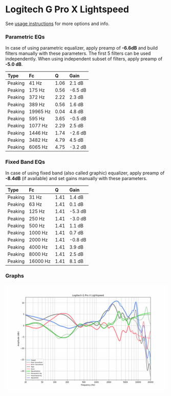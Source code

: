 # Logitech G Pro X Lightspeed
See [usage instructions](https://github.com/jaakkopasanen/AutoEq#usage) for more options and info.

### Parametric EQs
In case of using parametric equalizer, apply preamp of **-6.6dB** and build filters manually
with these parameters. The first 5 filters can be used independently.
When using independent subset of filters, apply preamp of **-5.0 dB**.

| Type    | Fc       |    Q | Gain    |
|:--------|:---------|:-----|:--------|
| Peaking | 41 Hz    | 1.06 | 2.1 dB  |
| Peaking | 175 Hz   | 0.56 | -6.5 dB |
| Peaking | 372 Hz   | 2.22 | 2.3 dB  |
| Peaking | 389 Hz   | 0.56 | 1.6 dB  |
| Peaking | 19965 Hz | 0.04 | 4.8 dB  |
| Peaking | 595 Hz   | 3.65 | -0.5 dB |
| Peaking | 1077 Hz  | 2.29 | 2.5 dB  |
| Peaking | 1446 Hz  | 1.74 | -2.6 dB |
| Peaking | 3482 Hz  | 4.79 | 4.5 dB  |
| Peaking | 6065 Hz  | 4.75 | -3.2 dB |

### Fixed Band EQs
In case of using fixed band (also called graphic) equalizer, apply preamp of **-8.4dB**
(if available) and set gains manually with these parameters.

| Type    | Fc       |    Q | Gain    |
|:--------|:---------|:-----|:--------|
| Peaking | 31 Hz    | 1.41 | 1.4 dB  |
| Peaking | 63 Hz    | 1.41 | 0.1 dB  |
| Peaking | 125 Hz   | 1.41 | -5.3 dB |
| Peaking | 250 Hz   | 1.41 | -3.0 dB |
| Peaking | 500 Hz   | 1.41 | 1.1 dB  |
| Peaking | 1000 Hz  | 1.41 | 0.7 dB  |
| Peaking | 2000 Hz  | 1.41 | -0.8 dB |
| Peaking | 4000 Hz  | 1.41 | 3.9 dB  |
| Peaking | 8000 Hz  | 1.41 | 2.5 dB  |
| Peaking | 16000 Hz | 1.41 | 8.1 dB  |

### Graphs
![](./Logitech%20G%20Pro%20X%20Lightspeed.png)